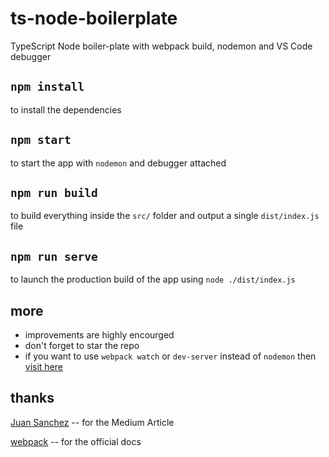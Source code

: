 # ts-node-boilerplate

TypeScript Node boiler-plate with webpack build, nodemon and VS Code debugger

## `npm install`

to install the dependencies

## `npm start`

to start the app with `nodemon` and debugger attached

## `npm run build`

to build everything inside the `src/` folder and output a single `dist/index.js` file

## `npm run serve`

to launch the production build of the app using `node ./dist/index.js`

## more

- improvements are highly encourged
- don't forget to star the repo
- if you want to use `webpack watch` or `dev-server` instead of `nodemon` then [visit here](https://webpack.js.org/guides/development/)

## thanks

[Juan Sanchez](https://medium.com/create-a-server-with-nodemon-express-typescript/create-a-server-with-nodemon-express-typescript-f7c88fb5ee71) -- for the Medium Article

[webpack](https://webpack.js.org/guides/typescript/) -- for the official docs
